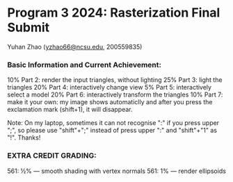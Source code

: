 # Program 3 2024: Rasterization Final Submit
Yuhan Zhao (yzhao66@ncsu.edu, 200559835)

### Basic Information and Current Achievement:
10% Part 2: render the input triangles, without lighting
25% Part 3: light the triangles
20% Part 4: interactively change view
5% Part 5: interactively select a model
20% Part 6: interactively transform the triangles
10% Part 7: make it your own: my image shows automaticlly and after you press the exclamation mark (shift+1), it will disappear.

Note: On my laptop, sometimes it can not recognise ":" if you press upper ";", so please use "shift"+";" instead of press upper ":" and "shift"+"1" as "!". Thanks!

### EXTRA CREDIT GRADING:
561: ½% — smooth shading with vertex normals
561: 1% — render ellipsoids
